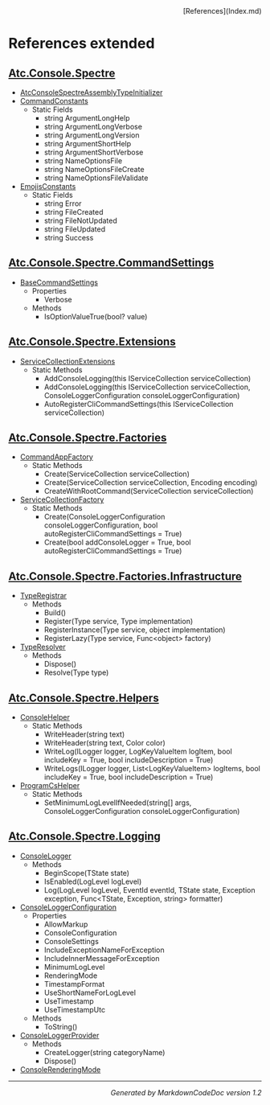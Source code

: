 <div style='text-align: right'>
[References](Index.md)
</div>

# References extended

## [Atc.Console.Spectre](Atc.Console.Spectre.md)

- [AtcConsoleSpectreAssemblyTypeInitializer](Atc.Console.Spectre.md#atcconsolespectreassemblytypeinitializer)
- [CommandConstants](Atc.Console.Spectre.md#commandconstants)
  -  Static Fields
     - string ArgumentLongHelp
     - string ArgumentLongVerbose
     - string ArgumentLongVersion
     - string ArgumentShortHelp
     - string ArgumentShortVerbose
     - string NameOptionsFile
     - string NameOptionsFileCreate
     - string NameOptionsFileValidate
- [EmojisConstants](Atc.Console.Spectre.md#emojisconstants)
  -  Static Fields
     - string Error
     - string FileCreated
     - string FileNotUpdated
     - string FileUpdated
     - string Success

## [Atc.Console.Spectre.CommandSettings](Atc.Console.Spectre.CommandSettings.md)

- [BaseCommandSettings](Atc.Console.Spectre.CommandSettings.md#basecommandsettings)
  -  Properties
     - Verbose
  -  Methods
     - IsOptionValueTrue(bool? value)

## [Atc.Console.Spectre.Extensions](Atc.Console.Spectre.Extensions.md)

- [ServiceCollectionExtensions](Atc.Console.Spectre.Extensions.md#servicecollectionextensions)
  -  Static Methods
     - AddConsoleLogging(this IServiceCollection serviceCollection)
     - AddConsoleLogging(this IServiceCollection serviceCollection, ConsoleLoggerConfiguration consoleLoggerConfiguration)
     - AutoRegisterCliCommandSettings(this IServiceCollection serviceCollection)

## [Atc.Console.Spectre.Factories](Atc.Console.Spectre.Factories.md)

- [CommandAppFactory](Atc.Console.Spectre.Factories.md#commandappfactory)
  -  Static Methods
     - Create(ServiceCollection serviceCollection)
     - Create(ServiceCollection serviceCollection, Encoding encoding)
     - CreateWithRootCommand(ServiceCollection serviceCollection)
- [ServiceCollectionFactory](Atc.Console.Spectre.Factories.md#servicecollectionfactory)
  -  Static Methods
     - Create(ConsoleLoggerConfiguration consoleLoggerConfiguration, bool autoRegisterCliCommandSettings = True)
     - Create(bool addConsoleLogger = True, bool autoRegisterCliCommandSettings = True)

## [Atc.Console.Spectre.Factories.Infrastructure](Atc.Console.Spectre.Factories.Infrastructure.md)

- [TypeRegistrar](Atc.Console.Spectre.Factories.Infrastructure.md#typeregistrar)
  -  Methods
     - Build()
     - Register(Type service, Type implementation)
     - RegisterInstance(Type service, object implementation)
     - RegisterLazy(Type service, Func&lt;object&gt; factory)
- [TypeResolver](Atc.Console.Spectre.Factories.Infrastructure.md#typeresolver)
  -  Methods
     - Dispose()
     - Resolve(Type type)

## [Atc.Console.Spectre.Helpers](Atc.Console.Spectre.Helpers.md)

- [ConsoleHelper](Atc.Console.Spectre.Helpers.md#consolehelper)
  -  Static Methods
     - WriteHeader(string text)
     - WriteHeader(string text, Color color)
     - WriteLog(ILogger logger, LogKeyValueItem logItem, bool includeKey = True, bool includeDescription = True)
     - WriteLogs(ILogger logger, List&lt;LogKeyValueItem&gt; logItems, bool includeKey = True, bool includeDescription = True)
- [ProgramCsHelper](Atc.Console.Spectre.Helpers.md#programcshelper)
  -  Static Methods
     - SetMinimumLogLevelIfNeeded(string[] args, ConsoleLoggerConfiguration consoleLoggerConfiguration)

## [Atc.Console.Spectre.Logging](Atc.Console.Spectre.Logging.md)

- [ConsoleLogger](Atc.Console.Spectre.Logging.md#consolelogger)
  -  Methods
     - BeginScope(TState state)
     - IsEnabled(LogLevel logLevel)
     - Log(LogLevel logLevel, EventId eventId, TState state, Exception exception, Func&lt;TState, Exception, string&gt; formatter)
- [ConsoleLoggerConfiguration](Atc.Console.Spectre.Logging.md#consoleloggerconfiguration)
  -  Properties
     - AllowMarkup
     - ConsoleConfiguration
     - ConsoleSettings
     - IncludeExceptionNameForException
     - IncludeInnerMessageForException
     - MinimumLogLevel
     - RenderingMode
     - TimestampFormat
     - UseShortNameForLogLevel
     - UseTimestamp
     - UseTimestampUtc
  -  Methods
     - ToString()
- [ConsoleLoggerProvider](Atc.Console.Spectre.Logging.md#consoleloggerprovider)
  -  Methods
     - CreateLogger(string categoryName)
     - Dispose()
- [ConsoleRenderingMode](Atc.Console.Spectre.Logging.md#consolerenderingmode)

<hr /><div style='text-align: right'><i>Generated by MarkdownCodeDoc version 1.2</i></div>
